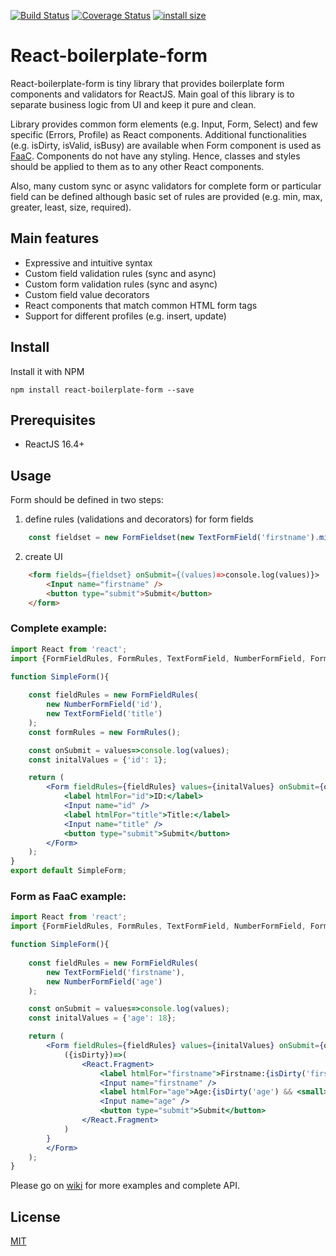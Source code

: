 [![Build Status](https://travis-ci.org/rdeak/react-boilerplate-form.svg?branch=master)](https://travis-ci.org/rdeak/react-boilerplate-form)
[![Coverage Status](https://coveralls.io/repos/github/rdeak/react-boilerplate-form/badge.svg?branch=master)](https://coveralls.io/github/rdeak/react-boilerplate-form?branch=master)
[![install size](https://packagephobia.now.sh/badge?p=react-boilerplate-form)](https://packagephobia.now.sh/result?p=react-boilerplate-form)

# React-boilerplate-form

React-boilerplate-form is tiny library that provides boilerplate form components and validators for ReactJS.
Main goal of this library is to separate business logic from UI and keep it pure and clean. 

Library provides common form elements (e.g. Input, Form, Select) and few specific (Errors, Profile) as React components. 
Additional functionalities  (e.g. isDirty, isValid, isBusy) are available when Form component is used as [FaaC](https://reactjs.org/docs/jsx-in-depth.html#functions-as-children).
Components do not have any styling. Hence, classes and styles should be applied to them as to any other React components.

Also, many custom sync or async validators for complete form or particular field can be defined although basic set of rules are provided (e.g. min, max, greater, least, size, required).

## Main features

* Expressive and intuitive syntax
* Custom field validation rules (sync and async)
* Custom form validation rules (sync and async)
* Custom field value decorators
* React components that match common HTML form tags
* Support for different profiles (e.g. insert, update)

## Install

Install it with NPM

```
npm install react-boilerplate-form --save
```

## Prerequisites

* ReactJS 16.4+

## Usage

Form should be defined in two steps:

1. define rules (validations and decorators) for form fields 
```javascript
    const fieldset = new FormFieldset(new TextFormField('firstname').min(3));
```
2. create UI
```html
    <form fields={fieldset} onSubmit={(values)=>console.log(values)}>
        <Input name="firstname" />
        <button type="submit">Submit</button>
    </form>
```

### Complete example:

```jsx
import React from 'react';
import {FormFieldRules, FormRules, TextFormField, NumberFormField, Form, Input} from 'react-boilerplate-form';

function SimpleForm(){
    
    const fieldRules = new FormFieldRules(
        new NumberFormField('id'),
        new TextFormField('title')
    );
    const formRules = new FormRules();

    const onSubmit = values=>console.log(values);
    const initalValues = {'id': 1};

    return (
        <Form fieldRules={fieldRules} values={initalValues} onSubmit={onSubmit}>
            <label htmlFor="id">ID:</label>
            <Input name="id" />
            <label htmlFor="title">Title:</label>
            <Input name="title" />
            <button type="submit">Submit</button>
        </Form>
    );
}
export default SimpleForm;
```

### Form as FaaC example:

```jsx
import React from 'react';
import {FormFieldRules, FormRules, TextFormField, NumberFormField, Form, Input} from 'react-boilerplate-form';

function SimpleForm(){
    
    const fieldRules = new FormFieldRules(
        new TextFormField('firstname'),
        new NumberFormField('age')
    );

    const onSubmit = values=>console.log(values);
    const initalValues = {'age': 18};

    return (
        <Form fieldRules={fieldRules} values={initalValues} onSubmit={onSubmit}>{
            ({isDirty})=>(
                <React.Fragment>
                    <label htmlFor="firstname">Firstname:{isDirty('firstname') && <small>changed</small>}</label>
                    <Input name="firstname" />
                    <label htmlFor="age">Age:{isDirty('age') && <small>changed</small>}</label>
                    <Input name="age" />
                    <button type="submit">Submit</button>
                </React.Fragment>
            )
        }
        </Form>
    );
}
```

Please go on [wiki]() for more examples and complete API.

## License

[MIT](https://tldrlegal.com/license/mit-license)

